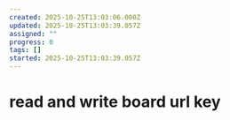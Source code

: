 ```yaml
---
created: 2025-10-25T13:03:06.000Z
updated: 2025-10-25T13:03:39.057Z
assigned: ""
progress: 0
tags: []
started: 2025-10-25T13:03:39.057Z
---
```


# read and write board url key

